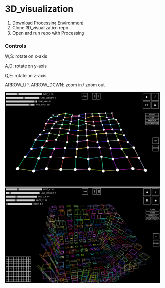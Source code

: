 # 3D_visualization

1. [Download Processing Environment](https://www.google.com "Processing")
2. Clone 3D_visualization repo
3. Open and run repo with Processing

### Controls
W,S: rotate on x-axis

A,D: rotate on y-axis

Q,E: rotate on z-axis

ARROW_UP, ARROW_DOWN: zoom in / zoom out


![](https://github.com/macmillen/3D_visualization/blob/master/visual/data/screenshot.png?raw=true)
![](https://github.com/macmillen/3D_visualization/blob/master/visual/data/screenshot_2.png?raw=true)
